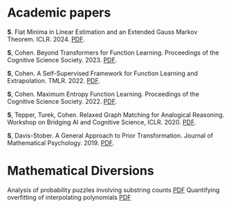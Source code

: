
# Academic papers

**S**. Flat Minima in Linear Estimation and an Extended Gauss Markov Theorem. ICLR. 2024. <a href="papers/ICLR_2024_camera_ready.pdf" download>PDF</a>.


**S**, Cohen. Beyond Transformers for Function Learning. Proceedings of the Cognitive Science Society. 2023. <a href="papers/beyond_transformers_cogsci.pdf" download>PDF</a>.

**S**, Cohen. A Self-Supervised Framework for Function Learning and Extrapolation. TMLR. 2022. <a href="papers/unsupervisedfunctionlearning__tmlr_cameraready.pdf" download>PDF</a>.

**S**, Cohen. Maximum Entropy Function Learning. Proceedings of the Cognitive Science Society. 2022. <a href="papers/MaximumEntropyFunctionLearning.pdf" download>PDF</a>.

**S**, Tepper, Turek, Cohen. Relaxed Graph Matching for Analogical Reasoning. Workshop on Bridging AI and Cognitive Science, ICLR. 2020. <a href="papers/relaxed_graph_iclr.pdf" download>PDF</a>.

**S**, Davis-Stober. A General Approach to Prior Transformation. Journal of Mathematical Psychology. 2019. <a href="papers/prior_transformation.pdf" download>PDF</a>.



# Mathematical Diversions


Analysis of probability puzzles involving substring counts <a href="misc/coin_tossing.pdf" download>PDF</a>
Quantifying overfitting of interpolating polynomials <a href="misc/lagrange_poly.pdf" download>PDF</a>
